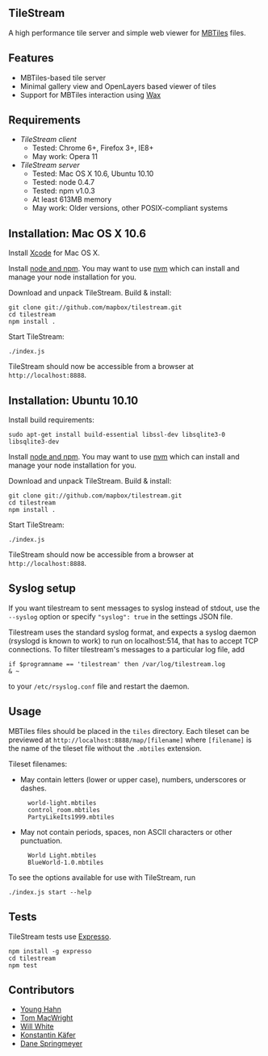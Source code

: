 TileStream
----------
A high performance tile server and simple web viewer for [MBTiles][1] files.


Features
--------
- MBTiles-based tile server
- Minimal gallery view and OpenLayers based viewer of tiles
- Support for MBTiles interaction using [Wax][2]


Requirements
------------
- *TileStream client*
  - Tested: Chrome 6+, Firefox 3+, IE8+
  - May work: Opera 11
- *TileStream server*
  - Tested: Mac OS X 10.6, Ubuntu 10.10
  - Tested: node 0.4.7
  - Tested: npm v1.0.3
  - At least 613MB memory
  - May work: Older versions, other POSIX-compliant systems


Installation: Mac OS X 10.6
---------------------------
Install [Xcode][3] for Mac OS X.

Install [node and npm][4]. You may want to use [nvm][5] which can install and
manage your node installation for you.

Download and unpack TileStream. Build & install:

    git clone git://github.com/mapbox/tilestream.git
    cd tilestream
    npm install .

Start TileStream:

    ./index.js

TileStream should now be accessible from a browser at `http://localhost:8888`.


Installation: Ubuntu 10.10
--------------------------
Install build requirements:

    sudo apt-get install build-essential libssl-dev libsqlite3-0 libsqlite3-dev

Install [node and npm][4]. You may want to use [nvm][5] which can install and
manage your node installation for you.

Download and unpack TileStream. Build & install:

    git clone git://github.com/mapbox/tilestream.git
    cd tilestream
    npm install .

Start TileStream:

    ./index.js

TileStream should now be accessible from a browser at `http://localhost:8888`.


Syslog setup
------------

If you want tilestream to sent messages to syslog instead of stdout, use the
`--syslog` option or specify `"syslog": true` in the settings JSON file.

Tilestream uses the standard syslog format, and expects a syslog daemon
(rsyslogd is known to work) to run on localhost:514, that has to accept TCP
connections. To filter tilestream's messages to a particular log file, add

    if $programname == 'tilestream' then /var/log/tilestream.log
    & ~

to your `/etc/rsyslog.conf` file and restart the daemon.


Usage
-----
MBTiles files should be placed in the `tiles` directory. Each
tileset can be previewed at `http://localhost:8888/map/[filename]` where
`[filename]` is the name of the tileset file without the `.mbtiles` extension.

Tileset filenames:

- May contain letters (lower or upper case), numbers, underscores or dashes.

        world-light.mbtiles
        control_room.mbtiles
        PartyLikeIts1999.mbtiles

- May not contain periods, spaces, non ASCII characters or other punctuation.

        World Light.mbtiles
        BlueWorld-1.0.mbtiles

To see the options available for use with TileStream, run

    ./index.js start --help


Tests
-----
TileStream tests use [Expresso][6].

    npm install -g expresso
    cd tilestream
    npm test


Contributors
------------
- [Young Hahn][7]
- [Tom MacWright][8]
- [Will White][9]
- [Konstantin Käfer][10]
- [Dane Springmeyer][11]


[1]:http://mbtiles.org
[2]:https://github.com/mapbox/wax
[3]:http://developer.apple.com/technologies/tools/xcode.html
[4]:https://github.com/joyent/node/wiki/Installation
[5]:https://github.com/creationix/nvm
[6]:http://visionmedia.github.com/expresso
[7]:https://github.com/yhahn
[8]:https://github.com/tmcw
[9]:https://github.com/willwhite
[10]:https://github.com/kkaefer
[11]:https://github.com/springmeyer
